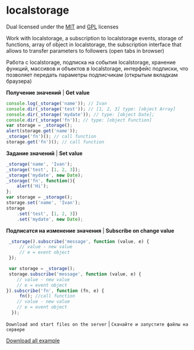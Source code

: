 # localstorage

Dual licensed under the [MIT](http://www.opensource.org/licenses/mit-license.php) and [GPL](http://www.gnu.org/licenses/gpl.html) licenses

Work with localstorage, a subscription to localstorage events, storage of functions, array of object in localstorage, the subscription interface that allows to transfer parameters to followers (open tabs in browser)

Pабота с localstorage, подписка на события localstorage, хранение функций, массивов и объектов в localstorage, интерфейс подписки, что позволяет передать параметры подписчикам (открытым вкладкам браузера)

**Получение значений** | **Get value**
```javascript
console.log(_storage('name')); // Ivan
console.dir(_storage('test')); // [1, 2, 3] type: [object Array]
console.dir(_storage('mydate')); // type: [object Date];
console.dir(_storage('fn')); // type: [object Function]
var storage = _storage();
alert(storage.get('name'));
_storage('fn')(); // call function
storage.get('fn')(); // call function
```

**Задание значений** | **Set value**
```javascript
_storage('name', 'Ivan');
_storage('test', [1, 2, 3]);
_storage('mydate', new Date);
_storage('fn', function(){
    alert('Hi');
};
var storage = _storage();
storage.set('name', 'Ivan');
storage
    .set('test', [1, 2, 3])
    .set('mydate', new Date);
```

**Подписатся на изменение значения** | **Subscribe on change value**
```javascript
 _storage().subscribe('message', function (value, e) {
     // value - new value
     // e = event object
 });

 var storage = _storage();
 storage.subscribe('message', function (value, e) {
    // value - new value
    // e = event object
}).subscribe('fn', function (fn, e) {
     fn(); //call function
    // value - new value
    // e = event object
  });
```
`Download and start files on the server` | `Скачайте и запустите файлы на сервере`


[Download all example](https://github.com/Poznakomlus/localstorage/archive/master.zip)
